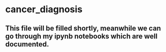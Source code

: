 # cancer_diagnosis
## This file will be filled shortly, meanwhile we can go through my ipynb notebooks which are well documented.

